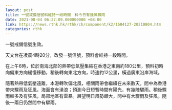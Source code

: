 ```yaml
---
layout: post
title: 一號戒備信號料維持一段時間　料今日有幾陣驟雨
date: 2021-08-04 06:27:09.000000000 +08:00
link: https://news.rthk.hk/rthk/ch/component/k2/1604127-20210804.htm
categories: rthk
---
```


一號戒備信號生效。

天文台在凌晨4時20分，改發一號信號，預料會維持一段時間。

在上午6時，位於南海北部的熱帶低氣壓集結在香港之東南約180公里，預料初時向偏東方向緩慢移動，稍後轉向東北方向，時速約12公里，橫過廣東沿岸海域。

隨著熱帶低氣壓遠離，本港轉吹偏北風，相關雨帶會繼續在未來數天，間中為香港帶來驟雨及狂風，海面會有湧浪；預測今日短暫時間有陽光，有幾陣驟雨。稍後驟雨較多及有狂風，局部地區有雷暴。展望明日風勢頗大，間中有大驟雨及狂風。隨後一兩日仍然間中有驟雨。
